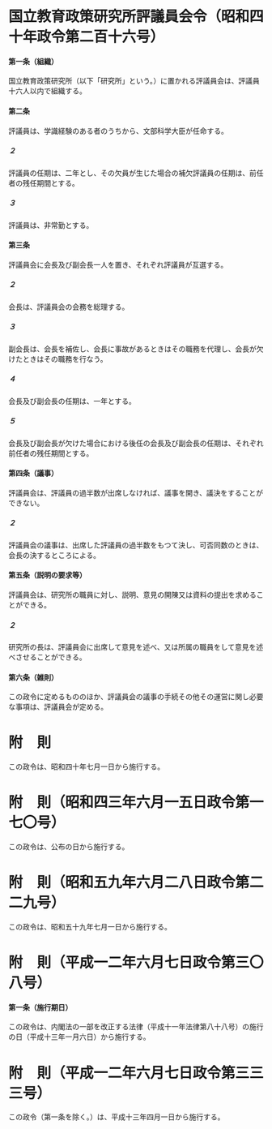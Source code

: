 # 国立教育政策研究所評議員会令（昭和四十年政令第二百十六号）
#### 第一条（組織）
国立教育政策研究所（以下「研究所」という。）に置かれる評議員会は、評議員十六人以内で組織する。
#### 第二条
評議員は、学識経験のある者のうちから、文部科学大臣が任命する。
##### ２
評議員の任期は、二年とし、その欠員が生じた場合の補欠評議員の任期は、前任者の残任期間とする。
##### ３
評議員は、非常勤とする。
#### 第三条
評議員会に会長及び副会長一人を置き、それぞれ評議員が互選する。
##### ２
会長は、評議員会の会務を総理する。
##### ３
副会長は、会長を補佐し、会長に事故があるときはその職務を代理し、会長が欠けたときはその職務を行なう。
##### ４
会長及び副会長の任期は、一年とする。
##### ５
会長及び副会長が欠けた場合における後任の会長及び副会長の任期は、それぞれ前任者の残任期間とする。
#### 第四条（議事）
評議員会は、評議員の過半数が出席しなければ、議事を開き、議決をすることができない。
##### ２
評議員会の議事は、出席した評議員の過半数をもつて決し、可否同数のときは、会長の決するところによる。
#### 第五条（説明の要求等）
評議員会は、研究所の職員に対し、説明、意見の開陳又は資料の提出を求めることができる。
##### ２
研究所の長は、評議員会に出席して意見を述べ、又は所属の職員をして意見を述べさせることができる。
#### 第六条（雑則）
この政令に定めるもののほか、評議員会の議事の手続その他その運営に関し必要な事項は、評議員会が定める。
# 附　則
この政令は、昭和四十年七月一日から施行する。
# 附　則（昭和四三年六月一五日政令第一七〇号）
この政令は、公布の日から施行する。
# 附　則（昭和五九年六月二八日政令第二二九号）
この政令は、昭和五十九年七月一日から施行する。
# 附　則（平成一二年六月七日政令第三〇八号）
#### 第一条（施行期日）
この政令は、内閣法の一部を改正する法律（平成十一年法律第八十八号）の施行の日（平成十三年一月六日）から施行する。
# 附　則（平成一二年六月七日政令第三三三号）
この政令（第一条を除く。）は、平成十三年四月一日から施行する。
